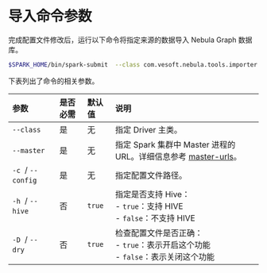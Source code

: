 # 导入命令参数

完成配置文件修改后，运行以下命令将指定来源的数据导入 Nebula Graph 数据库。

```bash
$SPARK_HOME/bin/spark-submit  --class com.vesoft.nebula.tools.importer.Exchange --master "local[10]" target/exchange-1.0.1.jar -c /path/to/conf/application.conf
```

下表列出了命令的相关参数。

| 参数 | 是否必需 | 默认值 | 说明 |
| :--- | :--- | :--- | :--- |
| `--class`  | 是 | 无 | 指定 Driver 主类。 |
| `--master`  | 是 | 无 | 指定 Spark 集群中 Master 进程的 URL。详细信息参考 [master-urls](https://spark.apache.org/docs/latest/submitting-applications.html#master-urls "点击前往 Apache Spark 文档")。 |
| `-c`  / `--config`  | 是 | 无 | 指定配置文件路径。 |
| `-h`  / `--hive`  | 否 | `true` | 指定是否支持 Hive：<br />- `true`：支持 HIVE <br />- `false`：不支持 HIVE |
| `-D`  / `--dry`  | 否 | `true` | 检查配置文件是否正确：<br />- `true`：表示开启这个功能 <br />- `false`：表示关闭这个功能 |
